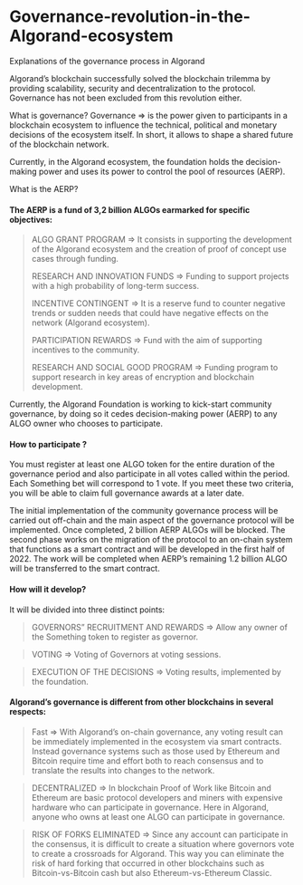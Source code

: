# Governance-revolution-in-the-Algorand-ecosystem
Explanations of the governance process in Algorand



Algorand’s blockchain successfully solved the blockchain trilemma by providing scalability, security and decentralization to the protocol. Governance has not been excluded from this revolution either.

What is governance?
Governance => is the power given to participants in a blockchain ecosystem to influence the technical, political and monetary decisions of the ecosystem itself. In short, it allows to shape a shared future of the blockchain network.

Currently, in the Algorand ecosystem, the foundation holds the decision-making power and uses its power to control the pool of resources (AERP).

What is the AERP?
#### The AERP is a fund of 3,2 billion ALGOs earmarked for specific objectives:

> ALGO GRANT PROGRAM => It consists in supporting the development of the Algorand ecosystem and the creation of proof of concept use cases through funding.
> 
> RESEARCH AND INNOVATION FUNDS => Funding to support projects with a high probability of long-term success.
> 
> INCENTIVE CONTINGENT => It is a reserve fund to counter negative trends or sudden needs that could have negative effects on the network (Algorand ecosystem).
> 
> PARTICIPATION REWARDS => Fund with the aim of supporting incentives to the community.
> 
> RESEARCH AND SOCIAL GOOD PROGRAM => Funding program to support research in key areas of encryption and blockchain development.

Currently, the Algorand Foundation is working to kick-start community governance, by doing so it cedes decision-making power (AERP) to any ALGO owner who chooses to participate.

#### How to participate ?
You must register at least one ALGO token for the entire duration of the governance period and also participate in all votes called within the period.
Each Something bet will correspond to 1 vote.
If you meet these two criteria, you will be able to claim full governance awards at a later date.

The initial implementation of the community governance process will be carried out off-chain and the main aspect of the governance protocol will be implemented. 
Once completed, 2 billion AERP ALGOs will be blocked.
The second phase works on the migration of the protocol to an on-chain system that functions as a smart contract and will be developed in the first half of 2022.
The work will be completed when AERP’s remaining 1.2 billion ALGO will be transferred to the smart contract.


#### How will it develop?
It will be divided into three distinct points:
> GOVERNORS” RECRUITMENT AND REWARDS => Allow any owner of the Something token to register as governor.

> VOTING => Voting of Governors at voting sessions.

> EXECUTION OF THE DECISIONS => Voting results, implemented by the foundation.

#### Algorand’s governance is different from other blockchains in several respects:
> Fast => With Algorand’s on-chain governance, any voting result can be immediately implemented in the ecosystem via smart contracts. Instead governance systems such as those used by Ethereum and Bitcoin require time and effort both to reach consensus and to translate the results into changes to the network.

> DECENTRALIZED => In blockchain Proof of Work like Bitcoin and Ethereum are basic protocol developers and miners with expensive hardware who can participate in governance. Here in Algorand, anyone who owns at least one ALGO can participate in governance.

> RISK OF FORKS ELIMINATED => Since any account can participate in the consensus, it is difficult to create a situation where governors vote to create a crossroads for Algorand. This way you can eliminate the risk of hard forking that occurred in other blockchains such as Bitcoin-vs-Bitcoin cash but also Ethereum-vs-Ethereum Classic.

